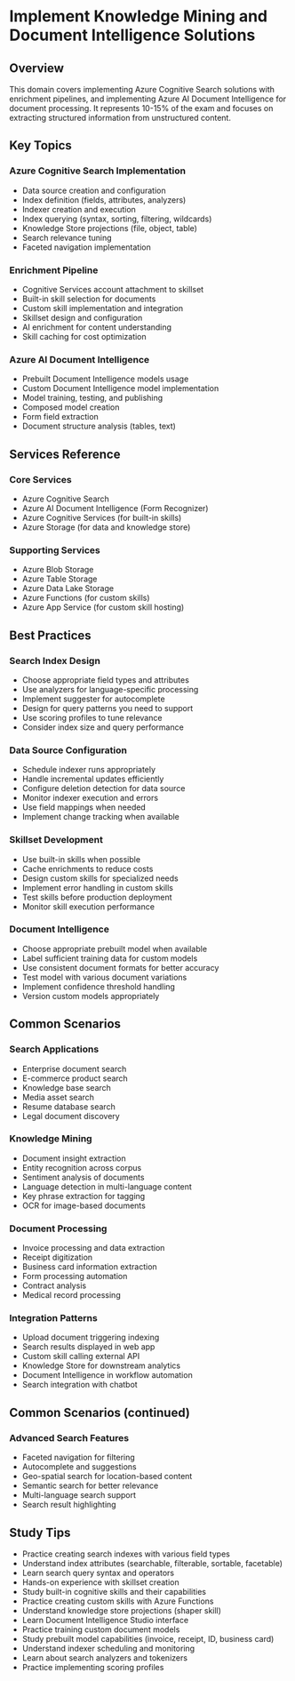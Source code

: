 # Implement Knowledge Mining and Document Intelligence Solutions

## Overview
This domain covers implementing Azure Cognitive Search solutions with enrichment pipelines, and implementing Azure AI Document Intelligence for document processing. It represents 10-15% of the exam and focuses on extracting structured information from unstructured content.

## Key Topics

### Azure Cognitive Search Implementation
- Data source creation and configuration
- Index definition (fields, attributes, analyzers)
- Indexer creation and execution
- Index querying (syntax, sorting, filtering, wildcards)
- Knowledge Store projections (file, object, table)
- Search relevance tuning
- Faceted navigation implementation

### Enrichment Pipeline
- Cognitive Services account attachment to skillset
- Built-in skill selection for documents
- Custom skill implementation and integration
- Skillset design and configuration
- AI enrichment for content understanding
- Skill caching for cost optimization

### Azure AI Document Intelligence
- Prebuilt Document Intelligence models usage
- Custom Document Intelligence model implementation
- Model training, testing, and publishing
- Composed model creation
- Form field extraction
- Document structure analysis (tables, text)

## Services Reference

### Core Services
- Azure Cognitive Search
- Azure AI Document Intelligence (Form Recognizer)
- Azure Cognitive Services (for built-in skills)
- Azure Storage (for data and knowledge store)

### Supporting Services
- Azure Blob Storage
- Azure Table Storage
- Azure Data Lake Storage
- Azure Functions (for custom skills)
- Azure App Service (for custom skill hosting)

## Best Practices

### Search Index Design
- Choose appropriate field types and attributes
- Use analyzers for language-specific processing
- Implement suggester for autocomplete
- Design for query patterns you need to support
- Use scoring profiles to tune relevance
- Consider index size and query performance

### Data Source Configuration
- Schedule indexer runs appropriately
- Handle incremental updates efficiently
- Configure deletion detection for data source
- Monitor indexer execution and errors
- Use field mappings when needed
- Implement change tracking when available

### Skillset Development
- Use built-in skills when possible
- Cache enrichments to reduce costs
- Design custom skills for specialized needs
- Implement error handling in custom skills
- Test skills before production deployment
- Monitor skill execution performance

### Document Intelligence
- Choose appropriate prebuilt model when available
- Label sufficient training data for custom models
- Use consistent document formats for better accuracy
- Test model with various document variations
- Implement confidence threshold handling
- Version custom models appropriately

## Common Scenarios

### Search Applications
- Enterprise document search
- E-commerce product search
- Knowledge base search
- Media asset search
- Resume database search
- Legal document discovery

### Knowledge Mining
- Document insight extraction
- Entity recognition across corpus
- Sentiment analysis of documents
- Language detection in multi-language content
- Key phrase extraction for tagging
- OCR for image-based documents

### Document Processing
- Invoice processing and data extraction
- Receipt digitization
- Business card information extraction
- Form processing automation
- Contract analysis
- Medical record processing

### Integration Patterns
- Upload document triggering indexing
- Search results displayed in web app
- Custom skill calling external API
- Knowledge Store for downstream analytics
- Document Intelligence in workflow automation
- Search integration with chatbot

## Common Scenarios (continued)

### Advanced Search Features
- Faceted navigation for filtering
- Autocomplete and suggestions
- Geo-spatial search for location-based content
- Semantic search for better relevance
- Multi-language search support
- Search result highlighting

## Study Tips

- Practice creating search indexes with various field types
- Understand index attributes (searchable, filterable, sortable, facetable)
- Learn search query syntax and operators
- Hands-on experience with skillset creation
- Study built-in cognitive skills and their capabilities
- Practice creating custom skills with Azure Functions
- Understand knowledge store projections (shaper skill)
- Learn Document Intelligence Studio interface
- Practice training custom document models
- Study prebuilt model capabilities (invoice, receipt, ID, business card)
- Understand indexer scheduling and monitoring
- Learn about search analyzers and tokenizers
- Practice implementing scoring profiles
